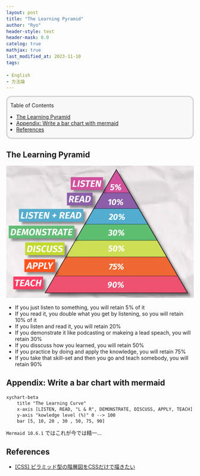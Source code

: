 ```yaml
---
layout: post
title: "The Learning Pyramid"
author: "Ryo"
header-style: text
header-mask: 0.0
catelog: true
mathjax: true
last_modified_at: 2023-11-10
tags:

- English
- 方法論
---
```


<div style='border-radius: 1em; border-style:solid; border-color:#D3D3D3; background-color:#F8F8F8'>

<p class="h4">&nbsp;&nbsp;Table of Contents</p>

<!-- START doctoc generated TOC please keep comment here to allow auto update -->
<!-- DON'T EDIT THIS SECTION, INSTEAD RE-RUN doctoc TO UPDATE -->

- [The Learning Pyramid](#the-learning-pyramid)
- [Appendix: Write a bar chart with mermaid](#appendix-write-a-bar-chart-with-mermaid)
- [References](#references)

<!-- END doctoc generated TOC please keep comment here to allow auto update -->


</div>

## The Learning Pyramid

<img src="https://github.com/ryonakimageserver/omorikaizuka/blob/master/Development/20231104-learning-pyramid.png?raw=true">

- If you just listen to something, you will retain 5% of it 
- If you read it, you double what you get by listening, so you will retain 10% of it 
- If you listen and read it, you will retain 20%
- If you demonstrate it like podcasting or makeing a lead speach, you will retain 30%
- If you disscuss how you learned, you will retain 50%
- If you practice by doing and apply the knowledge, you will retain 75%
- If you take that skill-set and then you go and teach somebody, you will retain 90%


## Appendix: Write a bar chart with mermaid

```mermaid
xychart-beta
    title "The Learning Curve"
    x-axis [LISTEN, READ, "L & R", DEMONSTRATE, DISCUSS, APPLY, TEACH]
    y-axis "kowledge level (%)" 0 --> 100
    bar [5, 10, 20 , 30 , 50, 75, 90]
```

`Mermaid 10.6.1` ではこれが今では精一...


References
------------

- [[CSS] ピラミッド型の階層図をCSSだけで描きたい](https://migi.me/css/pyramid-hierarchy-chart/)